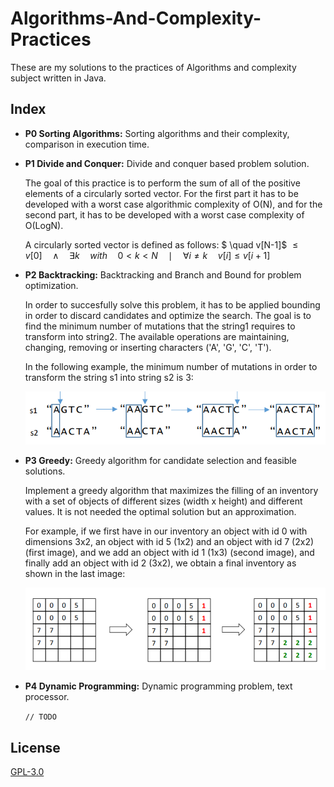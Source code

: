 # Algorithms-And-Complexity-Practices
These are my solutions to the practices of Algorithms and complexity subject written in Java.

## Index
- **P0 Sorting Algorithms:** Sorting algorithms and their complexity, comparison in execution time.
- **P1 Divide and Conquer:** Divide and conquer based problem solution.

    The goal of this practice is to perform the sum of all of the positive elements of a circularly sorted vector. For the first part it has to be developed with a worst case algorithmic complexity of O(N), and for the second part, it has to be developed with a worst case complexity of O(LogN).

    A circularly sorted vector is defined as follows: $ \quad v[N-1]$ $\leq v[0] \quad \land \quad \exists k \quad with \quad 0 < k < N \quad \mid \quad \forall i \neq k \quad v[i] \leq v[i+1]$

- **P2 Backtracking:** Backtracking and Branch and Bound for problem optimization.

    In order to succesfully solve this problem, it has to be applied bounding in order to discard candidates and optimize the search. The goal is to find the minimum number of mutations that the string1 requires to transform into string2. The available operations are maintaining, changing, removing or inserting characters ('A', 'G', 'C', 'T').

    In the following example, the minimum number of mutations in order to transform the string s1 into string s2 is 3:

    ![BacktrackingExample](./imgs/BacktrackingExample.png) 

- **P3 Greedy:** Greedy algorithm for candidate selection and feasible solutions.

    Implement a greedy algorithm that maximizes the filling of an inventory with a set of objects of different sizes (width x height) and different values. It is not needed the optimal solution but an approximation.

    For example, if we first have in our inventory an object with id 0 with dimensions 3x2, an object with id 5 (1x2) and an object with id 7 (2x2) (first image), and we add an object with id 1 (1x3) (second image), and finally add an object with id 2 (3x2), we obtain a final inventory as shown in the last image:

    ![GreedyExample](./imgs/GreedyExample.png)

- **P4 Dynamic Programming:** Dynamic programming problem, text processor.

    `// TODO`

## License
[GPL-3.0](https://www.gnu.org/licenses/gpl-3.0.html)

